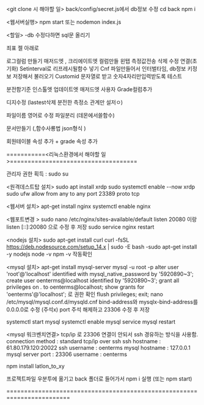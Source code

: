 <git clone 시 해야할 일>
back/config/secret.js에서 db정보 수정
cd back
npm i


<웹서버실행>
npm start 또는 nodemon index.js





<할일>
-db 수정다하면 sql문 올리기

죄표 젤 아래로

로그컬럼 만들기
매저드엣 , 크리에이트엣 컬럼만들
왼탭 측정값전송 삭제 수정 연결(초기화)
Setinterval로 리프레시될함수 넣기
Cnf 파일만들어서 인터벌타임, db정보 키정보 저장해서 불러오기
Customid 문자열로 받고 숫자4자리만입력받도록 테스트


분전함기준
인스톨엣
업데이트엣
매저드엣
사용자 Grade컬럼추가

디지수정 (lastest삭제
분전한 측정소 관계만 설저ㅇ)


파일이름 영어로 수정
파일분리 (데몬에서쓸함수)

문서만들기 (,함수사룡법 json형식 )


 회원테이블 속성 추가 + grade 속성 추가





===========<리눅스환경에서 해야할 일>====================================

관리자 권한 획득 : sudo su

<원격데스트탑 설치>
sudo apt install xrdp
sudo systemctl enable --now xrdp
sudo ufw allow from any to any port 23389 proto tcp

<웹서버 설치>
apt-get install nginx
systemctl enable nginx

<웹포트변경 >
sudo nano /etc/nginx/sites-available/default
listen 20080 이랑 listen [::]:20080 으로 수정 후 저장
sudo service nginx restart

<nodejs 설치>
sudo apt-get install curl
curl -fsSL https://deb.nodesource.com/setup_14.x | sudo -E bash -sudo apt-get install -y nodejs
node -v
npm -v 작동확인

<mysql 설치>
apt-get install mysql-server
mysql -u root -p
alter user 'root'@'localhost' identified with mysql_native_password by '5920890~3';
create user oenterms@localhost identified by '5920890~3';
grant all privileges on *.* to oenterms@localhost;
show grants for 'oenterms'@'localhost'; 로 권한 확인
flush privileges;
exit;
nano /etc/mysql/mysql.conf.d/mysqld.cnf
bind-address와 mysqlx-bind-address를 0.0.0.0로 수정 (주석x)
port 주석 해제하고 23306 수정 후 저장

systemctl start mysql
systemctl enable mysql
service mysql restart

<mysql 워크벤치연결> tcp/ip 로 23306 연결이 안되서 ssh 경유하는 방식을 사용함.
connection method : standard tcp/ip over ssh
ssh hostname : 61.80.179.120:20022
ssh username : oenterms
mysql hostname : 127.0.0.1
mysql server port : 23306
username : oenterms


npm install latlon_to_xy

프로젝트파일 우분투에 옮기고
back 폴더로 들어가서
npm i  실행 (또는 npm start)



========================================================================

